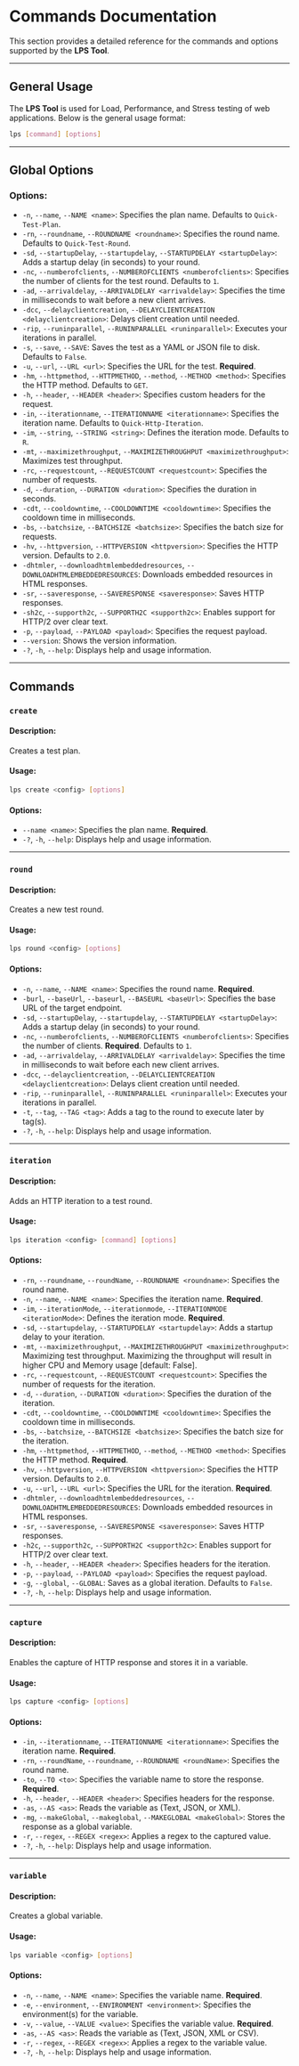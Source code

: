 
# Commands Documentation

This section provides a detailed reference for the commands and options supported by the **LPS Tool**.

---

## General Usage

The **LPS Tool** is used for Load, Performance, and Stress testing of web applications. Below is the general usage format:

```bash
lps [command] [options]
```

---

## Global Options

### Options:
- `-n`, `--name`, `--NAME <name>`: Specifies the plan name. Defaults to `Quick-Test-Plan`.
- `-rn`, `--roundname`, `--ROUNDNAME <roundname>`: Specifies the round name. Defaults to `Quick-Test-Round`.
- `-sd`, `--startupDelay`, `--startupdelay`, `--STARTUPDELAY <startupDelay>`: Adds a startup delay (in seconds) to your round.
- `-nc`, `--numberofclients`, `--NUMBEROFCLIENTS <numberofclients>`: Specifies the number of clients for the test round. Defaults to `1`.
- `-ad`, `--arrivaldelay`, `--ARRIVALDELAY <arrivaldelay>`: Specifies the time in milliseconds to wait before a new client arrives.
- `-dcc`, `--delayclientcreation`, `--DELAYCLIENTCREATION <delayclientcreation>`: Delays client creation until needed.
- `-rip`, `--runinparallel`, `--RUNINPARALLEL <runinparallel>`: Executes your iterations in parallel.
- `-s`, `--save`, `--SAVE`: Saves the test as a YAML or JSON file to disk. Defaults to `False`.
- `-u`, `--url`, `--URL <url>`: Specifies the URL for the test. **Required**.
- `-hm`, `--httpmethod`, `--HTTPMETHOD`, `--method`, `--METHOD <method>`: Specifies the HTTP method. Defaults to `GET`.
- `-h`, `--header`, `--HEADER <header>`: Specifies custom headers for the request.
- `-in`, `--iterationname`, `--ITERATIONNAME <iterationname>`: Specifies the iteration name. Defaults to `Quick-Http-Iteration`.
- `-im`, `--string`, `--STRING <string>`: Defines the iteration mode. Defaults to `R`.
- `-mt`, `--maximizethroughput`, `--MAXIMIZETHROUGHPUT <maximizethroughput>`: Maximizes test throughput.
- `-rc`, `--requestcount`, `--REQUESTCOUNT <requestcount>`: Specifies the number of requests.
- `-d`, `--duration`, `--DURATION <duration>`: Specifies the duration in seconds.
- `-cdt`, `--cooldowntime`, `--COOLDOWNTIME <cooldowntime>`: Specifies the cooldown time in milliseconds.
- `-bs`, `--batchsize`, `--BATCHSIZE <batchsize>`: Specifies the batch size for requests.
- `-hv`, `--httpversion`, `--HTTPVERSION <httpversion>`: Specifies the HTTP version. Defaults to `2.0`.
- `-dhtmler`, `--downloadhtmlembeddedresources`, `--DOWNLOADHTMLEMBEDDEDRESOURCES`: Downloads embedded resources in HTML responses.
- `-sr`, `--saveresponse`, `--SAVERESPONSE <saveresponse>`: Saves HTTP responses.
- `-sh2c`, `--supporth2c`, `--SUPPORTH2C <supporth2c>`: Enables support for HTTP/2 over clear text.
- `-p`, `--payload`, `--PAYLOAD <payload>`: Specifies the request payload.
- `--version`: Shows the version information.
- `-?`, `-h`, `--help`: Displays help and usage information.

---

## Commands

### `create`
#### Description:
Creates a test plan.
#### Usage:
```bash
lps create <config> [options]
```
#### Options:
- `--name <name>`: Specifies the plan name. **Required**.
- `-?`, `-h`, `--help`: Displays help and usage information.

---

### `round`
#### Description:
Creates a new test round.
#### Usage:
```bash
lps round <config> [options]
```
#### Options:
- `-n`, `--name`, `--NAME <name>`: Specifies the round name. **Required**.
- `-burl`, `--baseUrl`, `--baseurl`, `--BASEURL <baseUrl>`: Specifies the base URL of the target endpoint.
- `-sd`, `--startupDelay`, `--startupdelay`, `--STARTUPDELAY <startupDelay>`: Adds a startup delay (in seconds) to your round.
- `-nc`, `--numberofclients`, `--NUMBEROFCLIENTS <numberofclients>`: Specifies the number of clients. **Required**. Defaults to `1`.
- `-ad`, `--arrivaldelay`, `--ARRIVALDELAY <arrivaldelay>`: Specifies the time in milliseconds to wait before each new client arrives.
- `-dcc`, `--delayclientcreation`, `--DELAYCLIENTCREATION <delayclientcreation>`: Delays client creation until needed.
- `-rip`, `--runinparallel`, `--RUNINPARALLEL <runinparallel>`: Executes your iterations in parallel.
- `-t`, `--tag`, `--TAG <tag>`: Adds a tag to the round to execute later by tag(s).
- `-?`, `-h`, `--help`: Displays help and usage information.

---

### `iteration`
#### Description:
Adds an HTTP iteration to a test round.
#### Usage:
```bash
lps iteration <config> [command] [options]
```
#### Options:
- `-rn`, `--roundname`, `--roundName`, `--ROUNDNAME <roundname>`: Specifies the round name.
- `-n`, `--name`, `--NAME <name>`: Specifies the iteration name. **Required**.
- `-im`, `--iterationMode`, `--iterationmode`, `--ITERATIONMODE <iterationMode>`: Defines the iteration mode. **Required**.
- `-sd`, `--startupdelay`, `--STARTUPDELAY <startupdelay>`: Adds a startup delay to your iteration.
- `-mt`, `--maximizethroughput`, `--MAXIMIZETHROUGHPUT <maximizethroughput>`: Maximizing test throughput. Maximizing the throughput will result in higher CPU and Memory usage [default: False].
- `-rc`, `--requestcount`, `--REQUESTCOUNT <requestcount>`: Specifies the number of requests for the iteration.
- `-d`, `--duration`, `--DURATION <duration>`: Specifies the duration of the iteration.
- `-cdt`, `--cooldowntime`, `--COOLDOWNTIME <cooldowntime>`: Specifies the cooldown time in milliseconds.
- `-bs`, `--batchsize`, `--BATCHSIZE <batchsize>`: Specifies the batch size for the iteration.
- `-hm`, `--httpmethod`, `--HTTPMETHOD`, `--method`, `--METHOD <method>`: Specifies the HTTP method. **Required**.
- `-hv`, `--httpversion`, `--HTTPVERSION <httpversion>`: Specifies the HTTP version. Defaults to `2.0`.
- `-u`, `--url`, `--URL <url>`: Specifies the URL for the iteration. **Required**.
- `-dhtmler`, `--downloadhtmlembeddedresources`, `--DOWNLOADHTMLEMBEDDEDRESOURCES`: Downloads embedded resources in HTML responses.
- `-sr`, `--saveresponse`, `--SAVERESPONSE <saveresponse>`: Saves HTTP responses.
- `-h2c`, `--supporth2c`, `--SUPPORTH2C <supporth2c>`: Enables support for HTTP/2 over clear text.
- `-h`, `--header`, `--HEADER <header>`: Specifies headers for the iteration.
- `-p`, `--payload`, `--PAYLOAD <payload>`: Specifies the request payload.
- `-g`, `--global`, `--GLOBAL`: Saves as a global iteration. Defaults to `False`.
- `-?`, `-h`, `--help`: Displays help and usage information.

---

### `capture`
#### Description:
Enables the capture of HTTP response and stores it in a variable.
#### Usage:
```bash
lps capture <config> [options]
```
#### Options:
- `-in`, `--iterationname`, `--ITERATIONNAME <iterationname>`: Specifies the iteration name. **Required**.
- `-rn`, `--roundName`, `--roundname`, `--ROUNDNAME <roundName>`: Specifies the round name.
- `-to`, `--TO <to>`: Specifies the variable name to store the response. **Required**.
- `-h`, `--header`, `--HEADER <header>`: Specifies headers for the response.
- `-as`, `--AS <as>`: Reads the variable as (Text, JSON, or XML).
- `-mg`, `--makeGlobal`, `--makeglobal`, `--MAKEGLOBAL <makeGlobal>`: Stores the response as a global variable.
- `-r`, `--regex`, `--REGEX <regex>`: Applies a regex to the captured value.
- `-?`, `-h`, `--help`: Displays help and usage information.

---

### `variable`
#### Description:
Creates a global variable.
#### Usage:
```bash
lps variable <config> [options]
```
#### Options:
- `-n`, `--name`, `--NAME <name>`: Specifies the variable name. **Required**.
- `-e`, `--environment`, `--ENVIRONMENT <environment>`: Specifies the environment(s) for the variable.
- `-v`, `--value`, `--VALUE <value>`: Specifies the variable value. **Required**.
- `-as`, `--AS <as>`: Reads the variable as (Text, JSON, XML or CSV).
- `-r`, `--regex`, `--REGEX <regex>`: Applies a regex to the variable value.
- `-?`, `-h`, `--help`: Displays help and usage information.
